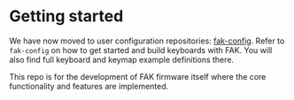 # Getting started

We have now moved to user configuration repositories: [fak-config](https://github.com/semickolon/fak-config). Refer to `fak-config` on how to get started and build keyboards with FAK. You will also find full keyboard and keymap example definitions there.

This repo is for the development of FAK firmware itself where the core functionality and features are implemented.
